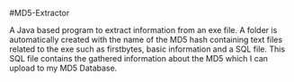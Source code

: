 #MD5-Extractor

A Java based program to extract information from an exe file. A folder is automatically created with the name of the MD5 hash containing text files related to the exe such as firstbytes, basic information and a SQL file. This SQL file contains the gathered information about the MD5 which I can upload to my MD5 Database.
